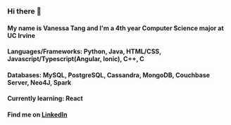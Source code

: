### Hi there 👋
#### My name is Vanessa Tang and I'm a 4th year Computer Science major at UC Irvine
#### Languages/Frameworks: Python, Java, HTML/CSS, Javascript/Typescript(Angular, Ionic), C++, C
#### Databases: MySQL, PostgreSQL, Cassandra, MongoDB, Couchbase Server, Neo4J, Spark
#### Currently learning: React
#### Find me on [LinkedIn](www.linkedin.com/in/vanessa-c-tang)

<!--
**v74c63t/v74c63t** is a ✨ _special_ ✨ repository because its `README.md` (this file) appears on your GitHub profile.

Here are some ideas to get you started:

- 🔭 I’m currently working on ...
- 🌱 I’m currently learning ...
- 👯 I’m looking to collaborate on ...
- 🤔 I’m looking for help with ...
- 💬 Ask me about ...
- 📫 How to reach me: ...
- 😄 Pronouns: ...
- ⚡ Fun fact: ...
-->
